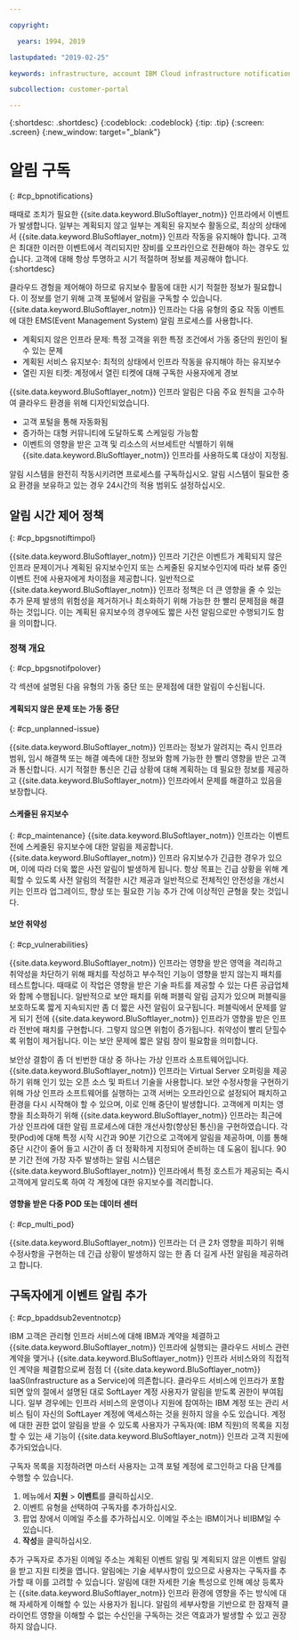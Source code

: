 ```yaml
---

copyright:

  years: 1994, 2019

lastupdated: "2019-02-25"

keywords: infrastructure, account IBM Cloud infrastructure notifications, unplanned infrastructure issues, notifications 

subcollection: customer-portal

---
```


{:shortdesc: .shortdesc}
{:codeblock: .codeblock}
{:tip: .tip}
{:screen: .screen}
{:new_window: target="_blank"}


# 알림 구독
{: #cp_bpnotifications}

때때로 조치가 필요한 {{site.data.keyword.BluSoftlayer_notm}} 인프라에서 이벤트가 발생합니다. 일부는 계획되지 않고 일부는 계획된 유지보수 활동으로, 최상의 상태에서 {{site.data.keyword.BluSoftlayer_notm}} 인프라 작동을 유지해야 합니다. 고객은 최대한 이러한 이벤트에서 격리되지만 장비를 오프라인으로 전환해야 하는 경우도 있습니다. 고객에 대해 항상 투명하고 시기 적절하며 정보를 제공해야 합니다.
{:shortdesc}

클라우드 경헝을 제어해야 하므로 유지보수 활동에 대한 시기 적절한 정보가 필요합니다. 이 정보를 얻기 위해 고객 포털에서 알림을 구독할 수 있습니다. {{site.data.keyword.BluSoftlayer_notm}} 인프라는 다음 유형의 중요 작동 이벤트에 대한 EMS(Event Management System) 알림 프로세스를 사용합니다.
* 계획되지 않은 인프라 문제: 특정 고객을 위한 특정 조건에서 가동 중단의 원인이 될 수 있는 문제
* 계획된 서비스 유지보수: 최적의 상태에서 인프라 작동을 유지해야 하는 유지보수
* 열린 지원 티켓: 계정에서 열린 티켓에 대해 구독한 사용자에게 경보

{{site.data.keyword.BluSoftlayer_notm}} 인프라 알림은 다음 주요 원칙을 고수하여 클라우드 환경을 위해 디자인되었습니다.
* 고객 포털을 통해 자동화됨
* 증가하는 대형 커뮤니티에 도달하도록 스케일링 가능함
* 이벤트의 영향을 받은 고객 및 리소스의 서브세트만 식별하기 위해 {{site.data.keyword.BluSoftlayer_notm}} 인프라를 사용하도록 대상이 지정됨.

알림 시스템을 완전히 작동시키려면 프로세스를 구독하십시오. 알림 시스템이 필요한 중요 환경을 보유하고 있는 경우 24시간의 적용 범위도 설정하십시오.


## 알림 시간 제어 정책
{: #cp_bpgsnotiftimpol}

{{site.data.keyword.BluSoftlayer_notm}} 인프라 기간은 이벤트가 계획되지 않은 인프라 문제이거나 계획된 유지보수인지 또는 스케줄된 유지보수인지에 따라 보류 중인 이벤트 전에 사용자에게 차이점을 제공합니다. 일반적으로 {{site.data.keyword.BluSoftlayer_notm}} 인프라 정책은 더 큰 영향을 줄 수 있는 추가 문제 발생의 위험성을 제거하거나 최소화하기 위해 가능한 한 빨리 문제점을 해결하는 것입니다. 이는 계획된 유지보수의 경우에도 짧은 사전 알림으로만 수행되기도 함을 의미합니다.

### 정책 개요
{: #cp_bpgsnotifpolover}

각 섹션에 설명된 다음 유형의 가동 중단 또는 문제점에 대한 알림이 수신됩니다.

#### 계획되지 않은 문제 또는 가동 중단
{: #cp_unplanned-issue}

{{site.data.keyword.BluSoftlayer_notm}} 인프라는 정보가 알려지는 즉시 인프라 범위, 임시 해결책 또는 해결 예측에 대한 정보와 함께 가능한 한 빨리 영향을 받은 고객과 통신합니다. 시기 적절한 통신은 긴급 상황에 대해 계획하는 데 필요한 정보를 제공하고 {{site.data.keyword.BluSoftlayer_notm}} 인프라에서 문제를 해결하고 있음을 보장합니다.

#### 스케줄된 유지보수
{: #cp_maintenance}
{{site.data.keyword.BluSoftlayer_notm}} 인프라는 이벤트 전에 스케줄된 유지보수에 대한 알림을 제공합니다. {{site.data.keyword.BluSoftlayer_notm}} 인프라 유지보수가 긴급한 경우가 있으며, 이에 따라 더욱 짧은 사전 알림이 발생하게 됩니다. 항상 목표는 긴급 상황을 위해 계획할 수 있도록 사전 알림의 적절한 시간 제공과 일반적으로 전체적인 안전성을 개선시키는 인프라 업그레이드, 향상 또는 필요한 기능 추가 간에 이상적인 균형을 찾는 것입니다.

#### 보안 취약성
{: #cp_vulnerabilities}

{{site.data.keyword.BluSoftlayer_notm}} 인프라는 영향을 받은 영역을 격리하고 취약성을 차단하기 위해 패치를 작성하고 부수적인 기능이 영향을 받지 않는지 패치를 테스트합니다. 때때로 이 작업은 영향을 받은 기술 파트를 제공할 수 있는 다른 공급업체와 함께 수행됩니다. 일반적으로 보안 패치를 위해 퍼블릭 알림 금지가 있으며 퍼블릭을 보호하도록 짧게 지속되지만 좀 더 짧은 사전 알림이 요구됩니다. 퍼블릭에서 문제를 알게 되기 전에 {{site.data.keyword.BluSoftlayer_notm}} 인프라가 영향을 받은 인프라 전반에 패치를 구현합니다. 그렇지 않으면 위험이 증가됩니다. 취약성이 빨리 닫힐수록 위험이 제거됩니다. 이는 보안 문제에 짧은 알림 창이 필요함을 의미합니다.

보안상 결함이 좀 더 빈번한 대상 중 하나는 가상 인프라 소프트웨어입니다. {{site.data.keyword.BluSoftlayer_notm}} 인프라는 Virtual Server 오퍼링을 제공하기 위해 인기 있는 오픈 소스 및 파트너 기술을 사용합니다. 보안 수정사항을 구현하기 위해 가상 인프라 소프트웨어를 실행하는 고객 서버는 오프라인으로 설정되어 패치하고 환경을 다시 시작해야 할 수 있으며, 이로 인해 중단이 발생합니다. 고객에게 미치는 영향을 최소화하기 위해 {{site.data.keyword.BluSoftlayer_notm}} 인프라는 최근에 가상 인프라에 대한 알림 프로세스에 대한 개선사항(향상된 통신)을 구현하였습니다. 각 팟(Pod)에 대해 특정 시작 시간과 90분 기간으로 고객에게 알림을 제공하며, 이를 통해 중단 시간이 줄어 들고 시간이 좀 더 정확하게 지정되어 준비하는 데 도움이 됩니다. 90분 기간 전에 가장 자주 발생하는 알림 시스템은 {{site.data.keyword.BluSoftlayer_notm}} 인프라에서 특정 호스트가 제공되는 즉시 고객에게 알리도록 하여 각 계정에 대한 유지보수를 격리합니다.

#### 영향을 받은 다중 POD 또는 데이터 센터
{: #cp_multi_pod}

{{site.data.keyword.BluSoftlayer_notm}} 인프라는 더 큰 2차 영향을 피하기 위해 수정사항을 구현하는 데 긴급 상황이 발생하지 않는 한 좀 더 길게 사전 알림을 제공하려고 합니다.


## 구독자에게 이벤트 알림 추가
{: #cp_bpaddsub2eventnotcp}

IBM 고객은 관리형 인프라 서비스에 대해 IBM과 계약을 체결하고 {{site.data.keyword.BluSoftlayer_notm}} 인프라에 실행되는 클라우드 서비스 관련 계약을 맺거나 {{site.data.keyword.BluSoftlayer_notm}} 인프라 서비스와의 직접적인 계약을 체결함으로써 점점 더 {{site.data.keyword.BluSoftlayer_notm}} IaaS(Infrastructure as a Service)에 의존합니다. 클라우드 서비스에 인프라가 포함되면 앞의 절에서 설명된 대로 SoftLayer 계정 사용자가 알림을 받도록 권한이 부여됩니다. 일부 경우에는 인프라 서비스의 운영이나 지원에 참여하는 IBM 계정 또는 관리 서비스 팀이 자신의 SoftLayer 계정에 액세스하는 것을 원하지 않을 수도 있습니다. 계정에 대한 권한 없이 알림을 받을 수 있도록 사용자가 구독자(예: IBM 직원)의 목록을 지정할 수 있는 새 기능이 {{site.data.keyword.BluSoftlayer_notm}} 인프라 고객 지원에 추가되었습니다.

구독자 목록을 지정하려면 마스터 사용자는 고객 포털 계정에 로그인하고 다음 단계를 수행할 수 있습니다.
1. 메뉴에서 **지원** > **이벤트**를 클릭하십시오.
2. 이벤트 유형을 선택하여 구독자를 추가하십시오.
2. 팝업 창에서 이메일 주소를 추가하십시오. 이메일 주소는 IBM이거나 비IBM일 수 있습니다.
3. **작성**을 클릭하십시오.

추가 구독자로 추가된 이메일 주소는 계획된 이벤트 알림 및 계획되지 않은 이벤트 알림을 받고 지원 티켓을 엽니다. 알림에는 기술 세부사항이 있으므로 사용자는 구독자를 추가할 때 이를 고려할 수 있습니다. 알림에 대한 자세한 기술 특성으로 인해 예상 등록자는 {{site.data.keyword.BluSoftlayer_notm}} 인프라 환경에 영향을 주는 방식에 대해 자세하게 이해할 수 있는 사용자가 됩니다. 알림의 세부사항을 기반으로 한 잠재적 클라이언트 영향을 이해할 수 없는 수신인을 구독하는 것은 역효과가 발생할 수 있고 권장하지 않습니다.
